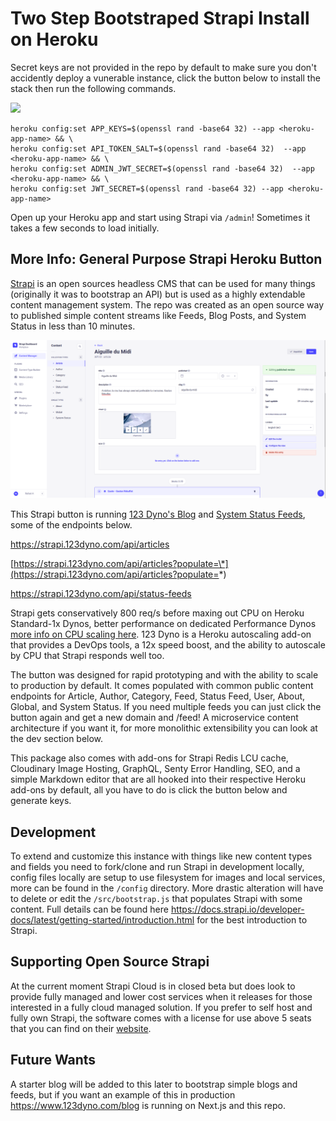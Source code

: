 # Two Step Bootstraped Strapi Install on Heroku

Secret keys are not provided in the repo by default to make sure you don't accidently deploy a vunerable instance, click the button below to install the stack then run the following commands.

<a href="https://www.heroku.com/deploy/?template=https://github.com/123-Dyno/publishing-strapiv4-heroku" target="_blank">
<img src="https://www.herokucdn.com/deploy/button.svg" />
</a>

```
heroku config:set APP_KEYS=$(openssl rand -base64 32) --app <heroku-app-name> && \
heroku config:set API_TOKEN_SALT=$(openssl rand -base64 32)  --app <heroku-app-name> && \
heroku config:set ADMIN_JWT_SECRET=$(openssl rand -base64 32)  --app <heroku-app-name> && \
heroku config:set JWT_SECRET=$(openssl rand -base64 32) --app <heroku-app-name>
```

Open up your Heroku app and start using Strapi via `/admin`! Sometimes it takes a few seconds to load initially.

## More Info: General Purpose Strapi Heroku Button

[Strapi](https://strapi.io/) is an open sources headless CMS that can be used for many things (originally it was to bootstrap an API) but is used as a highly extendable content management system. The repo was created as an open source way to published simple content streams like Feeds, Blog Posts, and System Status in less than 10 minutes.

![Strapi Screenshot](/strapi-heroku-button-screenshot.png "Strapi Screenshot")

This Strapi button is running [123 Dyno's Blog](https://www.123dyno.com/blog) and [System Status Feeds](https://www.123dyno.com/system-status), some of the endpoints below.

https://strapi.123dyno.com/api/articles

[https://strapi.123dyno.com/api/articles?populate=\*](https://strapi.123dyno.com/api/articles?populate=*)

https://strapi.123dyno.com/api/status-feeds

Strapi gets conservatively 800 req/s before maxing out CPU on Heroku Standard-1x Dynos, better performance on dedicated Performance Dynos [more info on CPU scaling here](https://www.123dyno.com/blog/cpu-autoscaling-on-heroku-with-123-dyno). 123 Dyno is a Heroku autoscaling add-on that provides a DevOps tools, a 12x speed boost, and the ability to autoscale by CPU that Strapi responds well too.

The button was designed for rapid prototyping and with the ability to scale to production by default. It comes populated with common public content endpoints for Article, Author, Category, Feed, Status Feed, User, About, Global, and System Status. If you need multiple feeds you can just click the button again and get a new domain and /feed! A microservice content architecture if you want it, for more monolithic extensibility you can look at the dev section below.

This package also comes with add-ons for Strapi Redis LCU cache, Cloudinary Image Hosting, GraphQL, Senty Error Handling, SEO, and a simple Markdown editor that are all hooked into their respective Heroku add-ons by default, all you have to do is click the button below and generate keys.

## Development

To extend and customize this instance with things like new content types and fields you need to fork/clone and run Strapi in development locally, config files locally are setup to use filesystem for images and local services, more can be found in the `/config` directory. More drastic alteration will have to delete or edit the `/src/bootstrap.js` that populates Strapi with some content. Full details can be found here https://docs.strapi.io/developer-docs/latest/getting-started/introduction.html for the best introduction to Strapi.

## Supporting Open Source Strapi

At the current moment Strapi Cloud is in closed beta but does look to provide fully managed and lower cost services when it releases for those interested in a fully cloud managed solution. If you prefer to self host and fully own Strapi, the software comes with a license for use above 5 seats that you can find on their [website](https://strapi.io).

## Future Wants

A starter blog will be added to this later to bootstrap simple blogs and feeds, but if you want an example of this in production https://www.123dyno.com/blog is running on Next.js and this repo.
